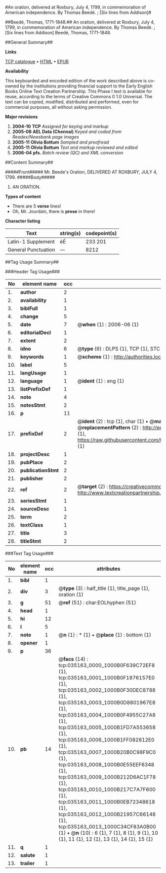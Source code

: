 #An oration, delivered at Roxbury, July 4, 1799, in commemoration of American independence. By Thomas Beedé. ; [Six lines from Addison]#

##Beedé, Thomas, 1771-1848.##
An oration, delivered at Roxbury, July 4, 1799, in commemoration of American independence. By Thomas Beedé. ; [Six lines from Addison]
Beedé, Thomas, 1771-1848.

##General Summary##

**Links**

[TCP catalogue](http://www.ota.ox.ac.uk/tcp/)  • 
[HTML](http://tei.it.ox.ac.uk/tcp/Texts-HTML/free/N26/N26443.html)  • 
[EPUB](http://tei.it.ox.ac.uk/tcp/Texts-EPUB/free/N26/N26443.epub)

**Availability**

This keyboarded and encoded edition of the
	       work described above is co-owned by the institutions
	       providing financial support to the Early English Books
	       Online Text Creation Partnership. This Phase I text is
	       available for reuse, according to the terms of Creative
	       Commons 0 1.0 Universal. The text can be copied,
	       modified, distributed and performed, even for
	       commercial purposes, all without asking permission.

**Major revisions**

1. __2004-10__ __TCP__ *Assigned for keying and markup*
1. __2005-08__ __AEL Data (Chennai)__ *Keyed and coded from Readex/Newsbank page images*
1. __2005-11__ __Olivia Bottum__ *Sampled and proofread*
1. __2005-11__ __Olivia Bottum__ *Text and markup reviewed and edited*
1. __2006-04__ __pfs.__ *Batch review (QC) and XML conversion*

##Content Summary##

#####Front#####
Mr. Beede's Oration, DELIVERED AT ROXBURY, JULY 4, 1799.
#####Body#####

1. AN ORATION.

**Types of content**

  * There are 5 **verse** lines!
  * Oh, Mr. Jourdain, there is **prose** in there!

**Character listing**


|Text|string(s)|codepoint(s)|
|---|---|---|
|Latin-1 Supplement|éÉ|233 201|
|General Punctuation|—|8212|

##Tag Usage Summary##

###Header Tag Usage###

|No|element name|occ|attributes|
|---|---|---|---|
|1.|__author__|2||
|2.|__availability__|1||
|3.|__biblFull__|1||
|4.|__change__|5||
|5.|__date__|7| @__when__ (1) : 2006-06 (1)|
|6.|__editorialDecl__|1||
|7.|__extent__|2||
|8.|__idno__|6| @__type__ (6) : DLPS (1), TCP (1), STC (1), NOTIS (1), IMAGE-SET (1), EVANS-CITATION (1)|
|9.|__keywords__|1| @__scheme__ (1) : http://authorities.loc.gov/ (1)|
|10.|__label__|5||
|11.|__langUsage__|1||
|12.|__language__|1| @__ident__ (1) : eng (1)|
|13.|__listPrefixDef__|1||
|14.|__note__|4||
|15.|__notesStmt__|2||
|16.|__p__|11||
|17.|__prefixDef__|2| @__ident__ (2) : tcp (1), char (1)  •  @__matchPattern__ (2) : ([0-9\-]+):([0-9IVX]+) (1), (.+) (1)  •  @__replacementPattern__ (2) : http://eebo.chadwyck.com/downloadtiff?vid=$1&page=$2 (1), https://raw.githubusercontent.com/textcreationpartnership/Texts/master/tcpchars.xml#$1 (1)|
|18.|__projectDesc__|1||
|19.|__pubPlace__|2||
|20.|__publicationStmt__|2||
|21.|__publisher__|2||
|22.|__ref__|2| @__target__ (2) : https://creativecommons.org/publicdomain/zero/1.0/ (1), http://www.textcreationpartnership.org/docs/. (1)|
|23.|__seriesStmt__|1||
|24.|__sourceDesc__|1||
|25.|__term__|2||
|26.|__textClass__|1||
|27.|__title__|3||
|28.|__titleStmt__|2||


###Text Tag Usage###

|No|element name|occ|attributes|
|---|---|---|---|
|1.|__bibl__|1||
|2.|__div__|3| @__type__ (3) : half_title (1), title_page (1), oration (1)|
|3.|__g__|51| @__ref__ (51) : char:EOLhyphen (51)|
|4.|__head__|1||
|5.|__hi__|12||
|6.|__l__|5||
|7.|__note__|1| @__n__ (1) : * (1)  •  @__place__ (1) : bottom (1)|
|8.|__opener__|1||
|9.|__p__|36||
|10.|__pb__|14| @__facs__ (14) : tcp:035163_0000_1000B0F639C72EF8 (1), tcp:035163_0001_1000B0F1876157E0 (1), tcp:035163_0002_1000B0F30DEC8788 (1), tcp:035163_0003_1000B0D8801967E8 (1), tcp:035163_0004_1000B0F4955C27A8 (1), tcp:035163_0005_1000B1FD7A553658 (1), tcp:035163_0006_1000B1FF082812E0 (1), tcp:035163_0007_1000B20B0C98F9C0 (1), tcp:035163_0008_1000B0E55EEF6348 (1), tcp:035163_0009_1000B212D6AC1F78 (1), tcp:035163_0010_1000B217C7A7F600 (1), tcp:035163_0011_1000B0EB72348618 (1), tcp:035163_0012_1000B21957C66148 (1), tcp:035163_0013_1000C34CF83A0B00 (1)  •  @__n__ (10) : 6 (1), 7 (1), 8 (1), 9 (1), 10 (1), 11 (1), 12 (1), 13 (1), 14 (1), 15 (1)|
|11.|__q__|1||
|12.|__salute__|1||
|13.|__trailer__|1||
